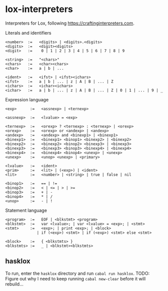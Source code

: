 # lox-interpreters
Interpreters for Lox, following https://craftinginterpreters.com.

Literals and identifiers
```
<number>  :=   <digits> | <digits>.<digits>
<digits>  :=   <digit><digits>
<digit>   :=    0 | 1 | 2 | 3 | 4 | 5 | 6 | 7 | 8 | 9

<string>  :=   "<chars>"
<chars>   :=   <char><chars>
<char>    :=   a | b | ...

<ident>   :=   <ifst> | <ifst><ichars>
<ifst>    :=   a | b | ... | z | A | B | ... | Z
<ichars>  :=   <ichar><ichars>
<ichar>   :=   a | b | ... | z | A | B | ... | Z | 0 | 1 | ... | 9 | _
```

Expression language
```
<exp>      :=   <assnexp> | <ternexp>

<assnexp>  :=   <lvalue> = <exp>

<ternexp>  :=   <orexp> ? <ternexp> : <ternexp> | <orexp>
<orexp>    :=   <orexp> or <andexp> | <andexp>
<andexp>   :=   <andexp> and <binexp1> | <binexp1>
<binexp1>  :=   <binexp1> <binop1> <binexp2> | <binexp2>
<binexp2>  :=   <binexp2> <binop2> <binexp3> | <binexp3>
<binexp3>  :=   <binexp3> <binop3> <binexp4> | <binexp4>
<binexp4>  :=   <binexp4> <binop4> <unexp> | <unexp>
<unexp>    :=   <unop> <unexp> | <primary>

<lvalue>   :=   <ident>
<prim>     :=   <lit> | (<exp>) | <ident>
<lit>      :=   <number> | <string> | true | false | nil

<binop1>   :=   == | !=
<binop2>   :=   < | <= | > | >=
<binop3>   :=   + | -
<binop4>   :=   * | /
<unop>     :=   - | !
```

Statement language
```
<program>  :=   EOF | <blkstmt> <program>
<blkstmt>  :=   var <lvalue>; | var <lvalue> = <exp>; | <stmt>
<stmt>     :=   <exp>; | print <exp>; | <block> 
              | if (<exp>) <stmt> | if (<exp>) <stmt> else <stmt>

<block>    :=   { <blkstmts> }
<blkstmts> :=   _ | <blkstmt><blkstmts>
```

## hasklox

To run, enter the `hasklox` directory and run `cabal run hasklox`.
TODO: Figure out why I need to keep running `cabal new-clear` before it will rebuild...